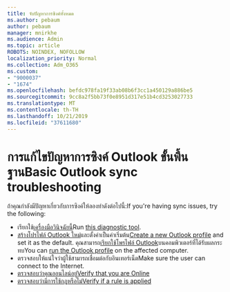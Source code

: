 ```yaml
---
title: จับปัญหาการซิงค์ทั้งหมด
ms.author: pebaum
author: pebaum
manager: mnirkhe
ms.audience: Admin
ms.topic: article
ROBOTS: NOINDEX, NOFOLLOW
localization_priority: Normal
ms.collection: Adm_O365
ms.custom:
- "9000037"
- "1674"
ms.openlocfilehash: befdc978fa19f33ab08b6f3cc1a450129a886be5
ms.sourcegitcommit: 9cc8a2f5bb73f0e8951d317e51b4cd3253027733
ms.translationtype: MT
ms.contentlocale: th-TH
ms.lasthandoff: 10/21/2019
ms.locfileid: "37611680"
---
```

# <a name="basic-outlook-sync-troubleshooting"></a><span data-ttu-id="ce3f4-102">การแก้ไขปัญหาการซิงค์ Outlook ขั้นพื้นฐาน</span><span class="sxs-lookup"><span data-stu-id="ce3f4-102">Basic Outlook sync troubleshooting</span></span>

<span data-ttu-id="ce3f4-103">ถ้าคุณกำลังมีปัญหาเกี่ยวกับการซิงค์ให้ลองทำดังต่อไปนี้:</span><span class="sxs-lookup"><span data-stu-id="ce3f4-103">If you're having sync issues, try the following:</span></span>

- <span data-ttu-id="ce3f4-104">เรียกใช้[เครื่องมือวินิจฉัยนี้](https://aka.ms/sara-outlooksendreceive)</span><span class="sxs-lookup"><span data-stu-id="ce3f4-104">Run [this diagnostic tool](https://aka.ms/sara-outlooksendreceive).</span></span>
- <span data-ttu-id="ce3f4-105">[สร้างโปรไฟล์ Outlook ใหม่](https://support.office.com/article/f544c1ba-3352-4b3b-be0b-8d42a540459d)และตั้งค่าเป็นค่าเริ่มต้น</span><span class="sxs-lookup"><span data-stu-id="ce3f4-105">[Create a new Outlook profile](https://support.office.com/article/f544c1ba-3352-4b3b-be0b-8d42a540459d) and set it as the default.</span></span> <span data-ttu-id="ce3f4-106">คุณสามารถ[เรียกใช้โพรไฟล์ Outlook](https://aka.ms/SaRA-OutlookSetupProfile)บนคอมพิวเตอร์ที่ได้รับผลกระทบ</span><span class="sxs-lookup"><span data-stu-id="ce3f4-106">You can [run the Outlook profile](https://aka.ms/SaRA-OutlookSetupProfile) on the affected computer.</span></span>
- <span data-ttu-id="ce3f4-107">ตรวจสอบให้แน่ใจว่าผู้ใช้สามารถเชื่อมต่อกับอินเทอร์เน็ต</span><span class="sxs-lookup"><span data-stu-id="ce3f4-107">Make sure the user can connect to the Internet.</span></span> 
- [<span data-ttu-id="ce3f4-108">ตรวจสอบว่าคุณออนไลน์อยู่</span><span class="sxs-lookup"><span data-stu-id="ce3f4-108">Verify that you are Online</span></span>](https://support.office.com/article/2460e4a8-16c7-47fc-b204-b1549275aac9)
- [<span data-ttu-id="ce3f4-109">ตรวจสอบว่ามีการใช้กฎหรือไม่</span><span class="sxs-lookup"><span data-stu-id="ce3f4-109">Verify if a rule is applied</span></span>](https://support.office.com/article/C24F5DEA-9465-4DF4-AD17-A50704D66C59)